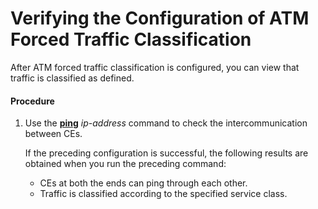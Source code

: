 Verifying the Configuration of ATM Forced Traffic Classification
================================================================

After ATM forced traffic classification is configured,
you can view that traffic is classified as defined.

#### Procedure

1. Use the [**ping**](cmdqueryname=ping) *ip-address* command to check the intercommunication
   between CEs.
   
   
   
   If the preceding configuration is successful, the following
   results are obtained when you run the preceding command:
   
   * CEs at both the ends can ping through each other.
   * Traffic is classified according to the specified service class.